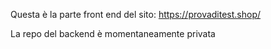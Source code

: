 Questa è la parte front end del sito: https://provaditest.shop/

La repo del backend è momentaneamente privata
